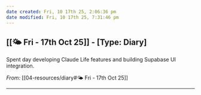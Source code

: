 ```yaml
---
date created: Fri, 10 17th 25, 2:06:36 pm
date modified: Fri, 10 17th 25, 7:31:46 pm
---
```


## [[🌤️ Fri - 17th Oct 25]] - [Type: Diary]

Spent day developing Claude Life features and building Supabase UI integration.

*From:* [[04-resources/diary#🌤️ Fri - 17th Oct 25]]

---
